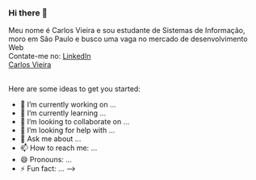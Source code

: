### Hi there 👋

Meu nome é Carlos Vieira e sou estudante de Sistemas de Informação, moro em São Paulo e busco uma vaga no mercado de desenvolvimento Web
<br>
Contate-me no: [LinkedIn](https://www.linkedin.com/in/carlos-vico/)
<br>
[Carlos Vieira](https://github-readme-stats.vercel.app/api?username=CarlDev40&hide=contribs,prs)
<br>



<br>
Here are some ideas to get you started:

- 🔭 I’m currently working on ...
- 🌱 I’m currently learning ...
- 👯 I’m looking to collaborate on ...
- 🤔 I’m looking for help with ...
- 💬 Ask me about ...
- 📫 How to reach me: ...
- 😄 Pronouns: ...
- ⚡ Fun fact: ...
-->
